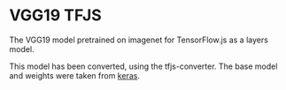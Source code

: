 # VGG19 TFJS

The VGG19 model pretrained on imagenet for TensorFlow.js as a layers model.

This model has been converted, using the tfjs-converter.
The base model and weights were taken from [keras][2].

[2]: https://keras.io/applications/#vgg19
